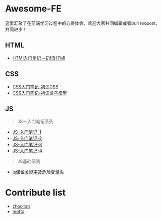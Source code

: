 # Awesome-FE

这里汇聚了在前端学习过程中的心得体会，欢迎大家共同编辑或者pull request，共同进步！

## HTML
- [HTMl入门笔记－初识HTMl](https://github.com/ZhaoLion/Awesome-FE/blob/master/HTML/HTML%E5%85%A5%E9%97%A8%E7%AC%94%E8%AE%B0%EF%BC%8D%E5%88%9D%E8%AF%86HTML.md)

## CSS
- [CSS入门笔记-初识CSS](https://github.com/ZhaoLion/Awesome-FE/blob/master/CSS/CSS%E5%85%A5%E9%97%A8%E7%AC%94%E8%AE%B0%EF%BC%8D%E5%88%9D%E8%AF%86CSS.md)
- [CSS入门笔记-初识盒子模型](https://github.com/ZhaoLion/Awesome-FE/blob/master/CSS/CSS%E5%85%A5%E9%97%A8%E7%AC%94%E8%AE%B0%EF%BC%8D%E8%AE%A4%E8%AF%86%E7%9B%92%E5%AD%90%E6%A8%A1%E5%9E%8B.md)
## JS
> JS－入门笔记系列
- [JS-入门笔记-1](https://github.com/ZhaoLion/Awesome-FE/blob/master/JS/%E5%85%A5%E9%97%A8%E7%AC%94%E8%AE%B0/JS-%E5%85%A5%E9%97%A8%E7%AC%94%E8%AE%B0-1.md)
- [JS-入门笔记-2](https://github.com/ZhaoLion/Awesome-FE/blob/master/JS/%E5%85%A5%E9%97%A8%E7%AC%94%E8%AE%B0/JS-%E5%85%A5%E9%97%A8%E7%AC%94%E8%AE%B0-2.md)
- [JS-入门笔记-3](https://github.com/ZhaoLion/Awesome-FE/blob/master/JS/%E5%85%A5%E9%97%A8%E7%AC%94%E8%AE%B0/JS-%E5%85%A5%E9%97%A8%E7%AC%94%E8%AE%B0-3.md)
- [JS-入门笔记-4](https://github.com/ZhaoLion/Awesome-FE/blob/master/JS/%E5%85%A5%E9%97%A8%E7%AC%94%E8%AE%B0/JS-%E5%85%A5%E9%97%A8%E7%AC%94%E8%AE%B0-4.md)

> JS基础系列
- [js保留关键字及危险变量名](https://github.com/ZhaoLion/Awesome-FE/blob/master/JS/%E5%9F%BA%E7%A1%80/js%E4%BF%9D%E7%95%99%E5%85%B3%E9%94%AE%E5%AD%97%E5%8F%8A%E5%8D%B1%E9%99%A9%E5%8F%98%E9%87%8F%E5%90%8D.md)

# Contribute list

- [zhaolion](http://zhaolion.com)
- [mottc](https://github.com/mottc)
